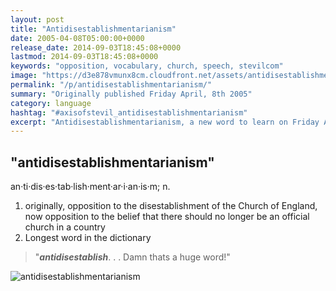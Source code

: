 ```yaml
---
layout: post
title: "Antidisestablishmentarianism"
date: 2005-04-08T05:00:00+0000
release_date: 2014-09-03T18:45:08+0000
lastmod: 2014-09-03T18:45:08+0000
keywords: "opposition, vocabulary, church, speech, stevilcom"
image: "https://d3e878vmunx8cm.cloudfront.net/assets/antidisestablishmentarianism.jpg"
permalink: "/p/antidisestablishmentarianism/"
summary: "Originally published Friday April, 8th 2005"
category: language
hashtag: "#axisofstevil_antidisestablishmentarianism"
excerpt: "Antidisestablishmentarianism, a new word to learn on Friday April, 8th 2005"
---
```


[id_1]: https://d3e878vmunx8cm.cloudfront.net/assets/antidisestablishmentarianism.jpg "antidisestablishmentarianism"

## "antidisestablishmentarianism" ##

an·ti·dis·es·tab·lish·ment·ar·i·an·is·m; n.

1. originally, opposition to the disestablishment of the Church of England, now opposition to the belief that there should no longer be an official church in a country
2.    Longest word in the dictionary
 
> "***antidisestablish***. . . Damn thats a huge word!"

![antidisestablishmentarianism][id_1]

